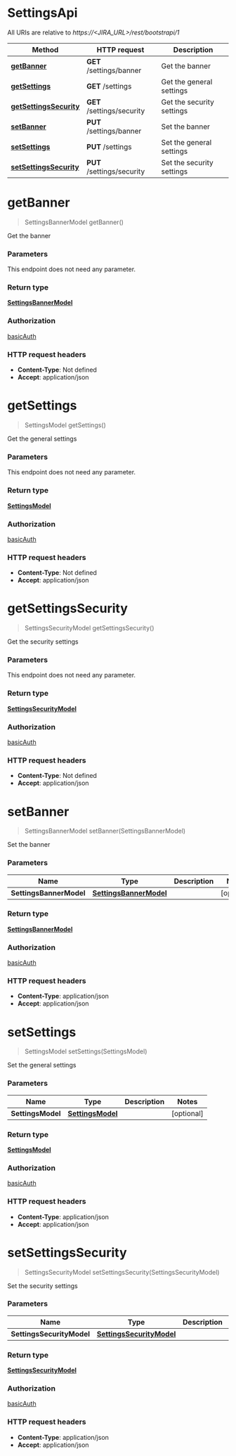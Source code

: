 # SettingsApi

All URIs are relative to *https://&lt;JIRA_URL&gt;/rest/bootstrapi/1*

| Method | HTTP request | Description |
|------------- | ------------- | -------------|
| [**getBanner**](SettingsApi.md#getBanner) | **GET** /settings/banner | Get the banner |
| [**getSettings**](SettingsApi.md#getSettings) | **GET** /settings | Get the general settings |
| [**getSettingsSecurity**](SettingsApi.md#getSettingsSecurity) | **GET** /settings/security | Get the security settings |
| [**setBanner**](SettingsApi.md#setBanner) | **PUT** /settings/banner | Set the banner |
| [**setSettings**](SettingsApi.md#setSettings) | **PUT** /settings | Set the general settings |
| [**setSettingsSecurity**](SettingsApi.md#setSettingsSecurity) | **PUT** /settings/security | Set the security settings |


<a name="getBanner"></a>
# **getBanner**
> SettingsBannerModel getBanner()

Get the banner

### Parameters
This endpoint does not need any parameter.

### Return type

[**SettingsBannerModel**](../Models/SettingsBannerModel.md)

### Authorization

[basicAuth](../README.md#basicAuth)

### HTTP request headers

- **Content-Type**: Not defined
- **Accept**: application/json

<a name="getSettings"></a>
# **getSettings**
> SettingsModel getSettings()

Get the general settings

### Parameters
This endpoint does not need any parameter.

### Return type

[**SettingsModel**](../Models/SettingsModel.md)

### Authorization

[basicAuth](../README.md#basicAuth)

### HTTP request headers

- **Content-Type**: Not defined
- **Accept**: application/json

<a name="getSettingsSecurity"></a>
# **getSettingsSecurity**
> SettingsSecurityModel getSettingsSecurity()

Get the security settings

### Parameters
This endpoint does not need any parameter.

### Return type

[**SettingsSecurityModel**](../Models/SettingsSecurityModel.md)

### Authorization

[basicAuth](../README.md#basicAuth)

### HTTP request headers

- **Content-Type**: Not defined
- **Accept**: application/json

<a name="setBanner"></a>
# **setBanner**
> SettingsBannerModel setBanner(SettingsBannerModel)

Set the banner

### Parameters

|Name | Type | Description  | Notes |
|------------- | ------------- | ------------- | -------------|
| **SettingsBannerModel** | [**SettingsBannerModel**](../Models/SettingsBannerModel.md)|  | [optional] |

### Return type

[**SettingsBannerModel**](../Models/SettingsBannerModel.md)

### Authorization

[basicAuth](../README.md#basicAuth)

### HTTP request headers

- **Content-Type**: application/json
- **Accept**: application/json

<a name="setSettings"></a>
# **setSettings**
> SettingsModel setSettings(SettingsModel)

Set the general settings

### Parameters

|Name | Type | Description  | Notes |
|------------- | ------------- | ------------- | -------------|
| **SettingsModel** | [**SettingsModel**](../Models/SettingsModel.md)|  | [optional] |

### Return type

[**SettingsModel**](../Models/SettingsModel.md)

### Authorization

[basicAuth](../README.md#basicAuth)

### HTTP request headers

- **Content-Type**: application/json
- **Accept**: application/json

<a name="setSettingsSecurity"></a>
# **setSettingsSecurity**
> SettingsSecurityModel setSettingsSecurity(SettingsSecurityModel)

Set the security settings

### Parameters

|Name | Type | Description  | Notes |
|------------- | ------------- | ------------- | -------------|
| **SettingsSecurityModel** | [**SettingsSecurityModel**](../Models/SettingsSecurityModel.md)|  | [optional] |

### Return type

[**SettingsSecurityModel**](../Models/SettingsSecurityModel.md)

### Authorization

[basicAuth](../README.md#basicAuth)

### HTTP request headers

- **Content-Type**: application/json
- **Accept**: application/json

